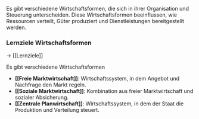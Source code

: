 Es gibt verschiedene Wirtschaftsformen, die sich in ihrer Organisation und Steuerung unterscheiden. Diese Wirtschaftsformen beeinflussen, wie Ressourcen verteilt, Güter produziert und Dienstleistungen bereitgestellt werden.

### Lernziele Wirtschaftsformen

-> [[Lernziele]]

Es gibt verschiedene Wirtschaftsformen

- **[[Freie Marktwirtschaft]]**: Wirtschaftssystem, in dem Angebot und Nachfrage den Markt regeln.
- **[[Soziale Marktwirtschaft]]**: Kombination aus freier Marktwirtschaft und sozialer Absicherung.
- **[[Zentrale Planwirtschaft]]**: Wirtschaftssystem, in dem der Staat die Produktion und Verteilung steuert.
